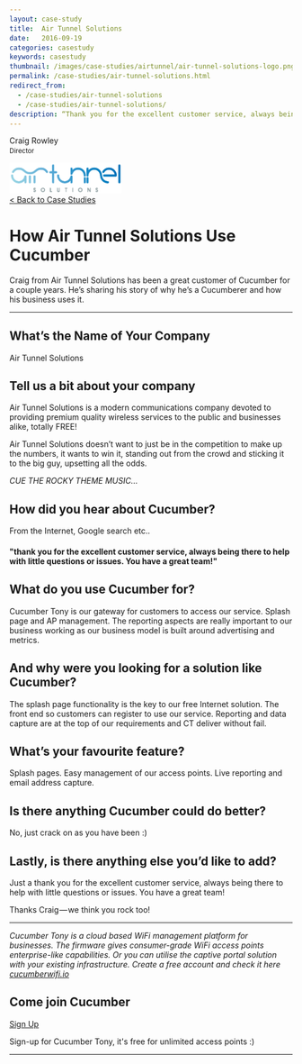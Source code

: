 ```yaml
---
layout: case-study
title:  Air Tunnel Solutions
date:   2016-09-19
categories: casestudy
keywords: casestudy
thumbnail: /images/case-studies/airtunnel/air-tunnel-solutions-logo.png
permalink: /case-studies/air-tunnel-solutions.html
redirect_from:
  - /case-studies/air-tunnel-solutions
  - /case-studies/air-tunnel-solutions/
description: “Thank you for the excellent customer service, always being there to help with little questions or issues. You have a great team!”
---
```


<div class="mdl-grid">
<div class="case-study-side mdl-cell mdl-cell--3-col mdl-cell--8-col-tablet mdl-cell--4-col-phone mdl-typography--text-center mdl-shadow--1dp">
<!-- <img class="cs-portrait text-center" src="" width="120px"> -->
<p>Craig Rowley <br> <small>Director</small></p>
<img src="/images/case-studies/airtunnel/air-tunnel-solutions-logo.png" width="200px">
</div>

<div class="case-study-post mdl-cell mdl-cell--9-col mdl-shadow--1dp">
<a href="/casestudies/">< Back to Case Studies</a>
<h1>How Air Tunnel Solutions Use Cucumber</h1>
<p>Craig from Air Tunnel Solutions has been a great customer of Cucumber for a couple years. He’s sharing his story of why he’s a Cucumberer and how his business uses it.</p>

<hr>

<h2>What’s the Name of Your Company</h2>

<p>Air Tunnel Solutions</p>

<h2>Tell us a bit about your company</h2>

<p>Air Tunnel Solutions is a modern communications company devoted to providing premium quality wireless services to the public and businesses alike, totally FREE!</p>
<p>Air Tunnel Solutions doesn’t want to just be in the competition to make up the numbers, it wants to win it, standing out from the crowd and sticking it to the big guy, upsetting all the odds.
<p><i>CUE THE ROCKY THEME MUSIC…</i></p>

<h2>How did you hear about Cucumber?</h2>

<p>From the Internet, Google search etc..</p>

<div class="mdl-typography--text-center">
<h4>"thank you for the excellent customer service, always being there to help with little questions or issues. You have a great team!"</h4>
</div>

<h2>What do you use Cucumber for?</h2>

<p>Cucumber Tony is our gateway for customers to access our service. Splash page and AP management. The reporting aspects are really important to our business working as our business model is built around advertising and metrics.</p>

<h2>And why were you looking for a solution like Cucumber?</h2>

<p>The splash page functionality is the key to our free Internet solution. The front end so customers can register to use our service. Reporting and data capture are at the top of our requirements and CT deliver without fail.</p>

<h2>What’s your favourite feature?</h2>

<p>Splash pages. Easy management of our access points. Live reporting and email address capture.</p>

<h2>Is there anything Cucumber could do better?</h2>

<p>No, just crack on as you have been :)</p>

<h2>Lastly, is there anything else you’d like to add?</h2>

<p>Just a thank you for the excellent customer service, always being there to help with little questions or issues. You have a great team!</p>

<p>Thanks Craig — we think you rock too!</p>

<hr>

<div class="mdl-typography--text-center">
<p><i>Cucumber Tony is a cloud based WiFi management platform for businesses. The firmware gives consumer-grade WiFi access points enterprise-like capabilities. Or you can utilise the captive portal solution with your existing infrastructure. Create a free account and check it here <a href="https://cucumberwifi.io">cucumberwifi.io</a></i></p>
<div class="text-center">
<h2>Come join Cucumber</h2>
<a href="https://my.ctapp.io/#/create" class="button success dst">Sign Up</a><br>
<p>Sign-up for Cucumber Tony, it's free for unlimited access points :)</p>
</div>
<hr>
</div>
</div>
</div>
